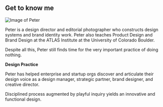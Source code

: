 ## Get to know me

![Image of Peter](/assets/guitar.jpg)

Peter is a design director and editorial photographer who constructs design systems and brand identity work. Peter also teaches Product Design and Brand Design at the ATLAS Institute at the University of Colorado Boulder.

Despite all this, Peter still finds time for the very important practice of doing nothing.

**Design Practice**

Peter has helped enterprise and startup orgs discover and articulate their design voice as a design manager, strategic partner, brand designer, and creative director.

Disciplined process augmented by playful inquiry yields an innovative and functional design.
